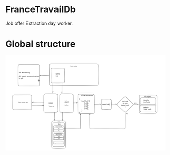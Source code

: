 # FranceTravailDb

Job offer Extraction day worker.

# Global structure

![Alt text](/doc/general_structure.png)